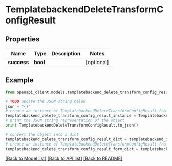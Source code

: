 # TemplatebackendDeleteTransformConfigResult


## Properties

Name | Type | Description | Notes
------------ | ------------- | ------------- | -------------
**success** | **bool** |  | [optional] 

## Example

```python
from openapi_client.models.templatebackend_delete_transform_config_result import TemplatebackendDeleteTransformConfigResult

# TODO update the JSON string below
json = "{}"
# create an instance of TemplatebackendDeleteTransformConfigResult from a JSON string
templatebackend_delete_transform_config_result_instance = TemplatebackendDeleteTransformConfigResult.from_json(json)
# print the JSON string representation of the object
print TemplatebackendDeleteTransformConfigResult.to_json()

# convert the object into a dict
templatebackend_delete_transform_config_result_dict = templatebackend_delete_transform_config_result_instance.to_dict()
# create an instance of TemplatebackendDeleteTransformConfigResult from a dict
templatebackend_delete_transform_config_result_form_dict = templatebackend_delete_transform_config_result.from_dict(templatebackend_delete_transform_config_result_dict)
```
[[Back to Model list]](../README.md#documentation-for-models) [[Back to API list]](../README.md#documentation-for-api-endpoints) [[Back to README]](../README.md)



